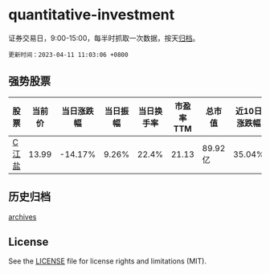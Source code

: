 # quantitative-investment

证券交易日，9:00-15:00，每半时抓取一次数据，按天[归档](archives)。

`更新时间：2023-04-11 11:03:06 +0800`

## 强势股票

|股票|当前价|当日涨跌幅|当日振幅|当日换手率|市盈率TTM|总市值|近10日涨跌幅|
|----|----|----|----|----|----|----|----|
|[C江盐](https://xueqiu.com/S/SH601065)|13.99|-14.17%|9.26%|22.4%|21.13|89.92亿|35.04%|

## 历史归档

[archives](archives)

## License

See the [LICENSE](LICENSE) file for license rights and limitations (MIT).